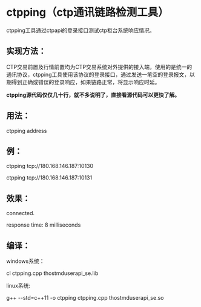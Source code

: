 # ctpping（ctp通讯链路检测工具）

ctpping工具通过ctpapi的登录接口测试ctp柜台系统响应情况。

## 实现方法：

CTP交易前置及行情前置均为CTP交易系统对外提供的接入端，使用的是统一的通讯协议，ctpping工具使用该协议的登录接口，通过发送一笔空的登录报文，以期得到正确或错误的登录响应，如果链路正常，将显示响应时延。

**ctpping源代码仅仅几十行，就不多说明了，直接看源代码可以更快了解。**

## 用法：

ctpping address

## 例：

ctpping tcp://180.168.146.187:10130

ctpping tcp://180.168.146.187:10131

## 效果：

connected.

response time: 8 milliseconds

## 编译：

windows系统：

cl ctpping.cpp thostmduserapi_se.lib

linux系统:

g++ --std=c++11 -o ctpping ctpping.cpp thostmduserapi_se.so
